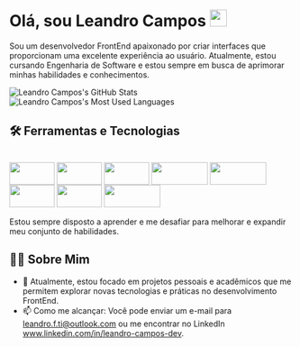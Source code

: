 # Olá, sou Leandro Campos <img width="30" height="30" src="https://img.icons8.com/officexs/30/000000/source-code.png" alt="source-code"/>

Sou um desenvolvedor FrontEnd apaixonado por criar interfaces que proporcionam uma excelente experiência ao usuário. Atualmente, estou cursando Engenharia de Software e estou sempre em busca de aprimorar minhas habilidades e conhecimentos.

![Leandro Campos's GitHub Stats](https://github-readme-stats.vercel.app/api?username=LeandroCamposDev&show_icons=true&theme=vision-friendly-dark&icon_color=79ff97&bg_color=151515&title_color=fff&text_color=9f9f9f)
![Leandro Campos's Most Used Languages](https://github-readme-stats.vercel.app/api/top-langs/?username=LeandroCamposDev&layout=compact&theme=vision-friendly-dark&icon_color=79ff97&bg_color=151515&title_color=fff&text_color=9f9f9f)


## 🛠️ Ferramentas e Tecnologias

<div style="display: inline_block"><br>

<img align="center" width="80" height="40" src="https://img.shields.io/badge/git-%23F05033.svg?style=for-the-badge&logo=git&logoColor=white">
 <img align="center" height="40" width="80" src="https://img.shields.io/badge/html5-%23E34F26.svg?style=for-the-badge&logo=html5&logoColor=white">
<img align="center" height="40" width="80" src="https://img.shields.io/badge/css3-%231572B6.svg?style=for-the-badge&logo=css3&logoColor=white">
<img align="center" height="40" width="100" src="https://img.shields.io/badge/javascript-%23323330.svg?style=for-the-badge&logo=javascript&logoColor=%23F7DF1E">
<img align="center" width="100" height="40" src="https://img.shields.io/badge/bootstrap-%238511FA.svg?style=for-the-badge&logo=bootstrap&logoColor=white">
<img align="center" width="80" height="40" src="https://img.shields.io/badge/SASS-hotpink.svg?style=for-the-badge&logo=SASS&logoColor=white">
<img align="center" width="80" height="40" src="https://img.shields.io/badge/vuejs-%2335495e.svg?style=for-the-badge&logo=vuedotjs&logoColor=%234FC08D">
<img align="center" width="100" height="40" src="https://img.shields.io/badge/chatGPT-74aa9c?style=for-the-badge&logo=openai&logoColor=white">
    

  
    
</div>



<br/>
Estou sempre disposto a aprender e me desafiar para melhorar e expandir meu conjunto de habilidades.

## 👨‍💻 Sobre Mim

- 🔭 Atualmente, estou focado em projetos pessoais e acadêmicos que me permitem explorar novas tecnologias e práticas no desenvolvimento FrontEnd.
- 📫 Como me alcançar: Você pode enviar um e-mail para leandro.f.ti@outlook.com ou me encontrar no LinkedIn www.linkedin.com/in/leandro-campos-dev.

